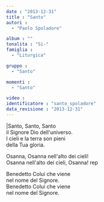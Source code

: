 ```yaml
---
date : "2013-12-31"
title : "Santo"
autori : 
  - "Paolo Spoladore"

album : ""
tonalita : "Si-"
famiglia : 
  - "Liturgica"

gruppo : 
  - "Santo"

momenti : 
  - "Santo"

video : 
identificatore : "santo_spoladore"
data_revisione : "2013-12-31"
---
```

  
  
|Santo, Santo, Santo  
il Signore Dio dell'universo.  
I cieli e la terra son pieni  
della Tua gloria.  
  
  
Osanna, Osanna nell'alto dei cieli!  
Osanna nell'alto dei cieli, Osanna!    rep  
  
  
Benedetto Colui che viene  
nel nome del Signore.  
Benedetto Colui che viene  
nel nome del Signore.  
  

